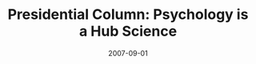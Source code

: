 ---
date: 2007-09-01
title: "Presidential Column: Psychology is a Hub Science"
source: Observer
sourceUrl: https://www.psychologicalscience.org/observer/getArticle.cfm?id=2203
pdfLink: 20070901-observer-v20n8-pp-5and42.pdf
---